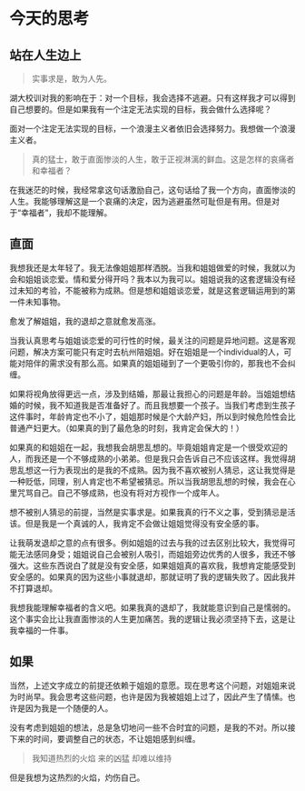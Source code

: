 # 今天的思考

## 站在人生边上

> 实事求是，敢为人先。

湖大校训对我的影响在于：对一个目标，我会选择不逃避。只有这样我才可以得到自己想要的。但是如果我有一个注定无法实现的目标，我会做什么选择呢？

面对一个注定无法实现的目标，一个浪漫主义者依旧会选择努力。我想做一个浪漫主义者。

> 真的猛士，敢于直面惨淡的人生，敢于正视淋漓的鲜血。这是怎样的哀痛者和幸福者？

在我迷茫的时候，我经常拿这句话激励自己，这句话给了我一个方向，直面惨淡的人生。我能够理解这是一个哀痛的决定，因为逃避虽然可耻但是有用。但是对于“幸福者”，我却不能理解。

## 直面

我想我还是太年轻了。我无法像姐姐那样洒脱。当我和姐姐做爱的时候，我就以为会和姐姐谈恋爱。情和爱分得开吗？我本以为我可以。姐姐说我的这套逻辑没有经过未知的考验，不能被称为成熟。但是想和姐姐谈恋爱，就是这套逻辑运用到的第一件未知事物。

愈发了解姐姐，我的退却之意就愈发高涨。

当我认真思考与姐姐谈恋爱的可行性的时候，最关注的问题是异地问题。这是客观问题，解决方案可能只有定时去杭州陪姐姐。好在姐姐是一个individual的人，可能对陪伴的需求没有那么高。如果真的姐姐碰到了一个更吸引你的，那我也不会纠缠。

如果将视角放得更远一点，涉及到结婚，那最让我担心的问题是年龄。当姐姐想结婚的时候，我不知道我是否准备好了。而且我想要一个孩子。当我们考虑到生孩子这件事时，年龄肯定也不小了，姐姐那时候是个大龄产妇，所以到时候危险性会比普通产妇更大。（如果真的到了最危急的时刻，我肯定会保大的！）

如果真的和姐姐在一起，我想我会胡思乱想的。毕竟姐姐肯定是一个很受欢迎的人，而我还是一个不够成熟的小弟弟。但是我只会告诉自己不应该这样。我觉得胡思乱想这一行为表现出的是我的不成熟。因为我不喜欢被别人猜忌，这让我觉得是一种贬低，同理，别人肯定也不希望被猜忌。所以当我胡思乱想的时候，我会在心里咒骂自己。自己不够成熟，也没有将对方视作一个成年人。

想不被别人猜忌的前提，当然是实事求是。如果我真的行不义之事，受到猜忌是活该。但是我是一个真诚的人，我肯定不会做让姐姐觉得没有安全感的事。

让我萌发退却之意的点有很多。例如姐姐的过去与我的过去区别比较大，我觉得可能无法感同身受；姐姐说自己会被别人吸引，而姐姐旁边优秀的人很多，我还不够强大。这些东西说白了就是没有安全感，如果姐姐真的喜欢我，我想肯定能感受到安全感的。如果真的因为这些小事就退却，那就证明了我的逻辑失败了。因此我并不打算退却。

我想我能理解幸福者的含义吧。如果我真的退却了，我就能意识到自己是懦弱的。这个事实会比让我直面惨淡的人生更加痛苦。我的逻辑让我必须坚持下去，这是让我幸福的一件事。

## 如果

当然，上述文字成立的前提还依赖于姐姐的意愿。现在思考这个问题，对姐姐来说为时尚早。我会思考这些问题，也许是因为我被姐姐上过了，因此产生了情愫。也许是因为我是一个随便的人。

没有考虑到姐姐的想法，总是急切地问一些不合时宜的问题，是我的不对。所以接下来的时间，要调整自己的状态，不让姐姐感到纠缠。

> 我知道热烈的火焰
> 来的凶猛 却难以维持

但是我想为这热烈的火焰，灼伤自己。
